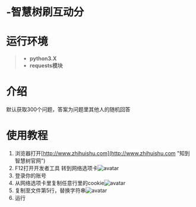 # -智慧树刷互动分
# 运行环境 #
> - **python3.X**
> - **requests模块**
# 介绍 #
默认获取300个问题，答案为问题里其他人的随机回答
# 使用教程 #
1. 浏览器打开[http://www.zhihuishu.com](http://www.zhihuishu.com "知到智慧树官网")
2. F12打开开发者工具 转到网络选项卡![avatar](https://github.com/Conastin/zhihuishuInteractiveScore/blob/master/1.png)
3. 登录你的账号
4. 从网络选项卡里复制任意行里的cookie![avatar](https://github.com/Conastin/zhihuishuInteractiveScore/blob/master/2.png)
5. 复制至文件第5行，替换字符串![avatar](https://github.com/Conastin/zhihuishuInteractiveScore/blob/master/3.png)
6. 运行
